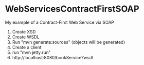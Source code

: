 WebServicesContractFirstSOAP
============================

My example of a Contract-First Web Service via SOAP 

1. Create XSD
2. Create WSDL
3. Run "mvn generate:sources" (objects will be generated)
4. Create a client 
5. run "mvn jetty:run"
6. http://localhost:8080/bookService?wsdl
